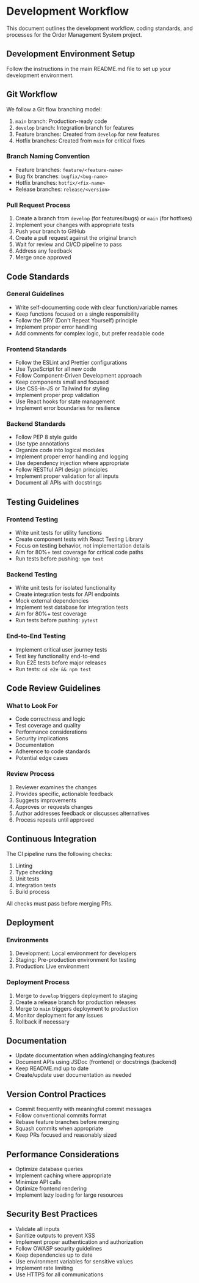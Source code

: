 # Development Workflow

This document outlines the development workflow, coding standards, and processes for the Order Management System project.

## Development Environment Setup

Follow the instructions in the main README.md file to set up your development environment.

## Git Workflow

We follow a Git flow branching model:

1. `main` branch: Production-ready code
2. `develop` branch: Integration branch for features
3. Feature branches: Created from `develop` for new features
4. Hotfix branches: Created from `main` for critical fixes

### Branch Naming Convention

- Feature branches: `feature/<feature-name>`
- Bug fix branches: `bugfix/<bug-name>`
- Hotfix branches: `hotfix/<fix-name>`
- Release branches: `release/<version>`

### Pull Request Process

1. Create a branch from `develop` (for features/bugs) or `main` (for hotfixes)
2. Implement your changes with appropriate tests
3. Push your branch to GitHub
4. Create a pull request against the original branch
5. Wait for review and CI/CD pipeline to pass
6. Address any feedback
7. Merge once approved

## Code Standards

### General Guidelines

- Write self-documenting code with clear function/variable names
- Keep functions focused on a single responsibility
- Follow the DRY (Don't Repeat Yourself) principle
- Implement proper error handling
- Add comments for complex logic, but prefer readable code

### Frontend Standards

- Follow the ESLint and Prettier configurations
- Use TypeScript for all new code
- Follow Component-Driven Development approach
- Keep components small and focused
- Use CSS-in-JS or Tailwind for styling
- Implement proper prop validation
- Use React hooks for state management
- Implement error boundaries for resilience

### Backend Standards

- Follow PEP 8 style guide
- Use type annotations
- Organize code into logical modules
- Implement proper error handling and logging
- Use dependency injection where appropriate
- Follow RESTful API design principles
- Implement proper validation for all inputs
- Document all APIs with docstrings

## Testing Guidelines

### Frontend Testing

- Write unit tests for utility functions
- Create component tests with React Testing Library
- Focus on testing behavior, not implementation details
- Aim for 80%+ test coverage for critical code paths
- Run tests before pushing: `npm test`

### Backend Testing

- Write unit tests for isolated functionality
- Create integration tests for API endpoints
- Mock external dependencies
- Implement test database for integration tests
- Aim for 80%+ test coverage
- Run tests before pushing: `pytest`

### End-to-End Testing

- Implement critical user journey tests
- Test key functionality end-to-end
- Run E2E tests before major releases
- Run tests: `cd e2e && npm test`

## Code Review Guidelines

### What to Look For

- Code correctness and logic
- Test coverage and quality
- Performance considerations
- Security implications
- Documentation
- Adherence to code standards
- Potential edge cases

### Review Process

1. Reviewer examines the changes
2. Provides specific, actionable feedback
3. Suggests improvements
4. Approves or requests changes
5. Author addresses feedback or discusses alternatives
6. Process repeats until approved

## Continuous Integration

The CI pipeline runs the following checks:

1. Linting
2. Type checking
3. Unit tests
4. Integration tests
5. Build process

All checks must pass before merging PRs.

## Deployment

### Environments

1. Development: Local environment for developers
2. Staging: Pre-production environment for testing
3. Production: Live environment

### Deployment Process

1. Merge to `develop` triggers deployment to staging
2. Create a release branch for production releases
3. Merge to `main` triggers deployment to production
4. Monitor deployment for any issues
5. Rollback if necessary

## Documentation

- Update documentation when adding/changing features
- Document APIs using JSDoc (frontend) or docstrings (backend)
- Keep README.md up to date
- Create/update user documentation as needed

## Version Control Practices

- Commit frequently with meaningful commit messages
- Follow conventional commits format
- Rebase feature branches before merging
- Squash commits when appropriate
- Keep PRs focused and reasonably sized

## Performance Considerations

- Optimize database queries
- Implement caching where appropriate
- Minimize API calls
- Optimize frontend rendering
- Implement lazy loading for large resources

## Security Best Practices

- Validate all inputs
- Sanitize outputs to prevent XSS
- Implement proper authentication and authorization
- Follow OWASP security guidelines
- Keep dependencies up to date
- Use environment variables for sensitive values
- Implement rate limiting
- Use HTTPS for all communications 